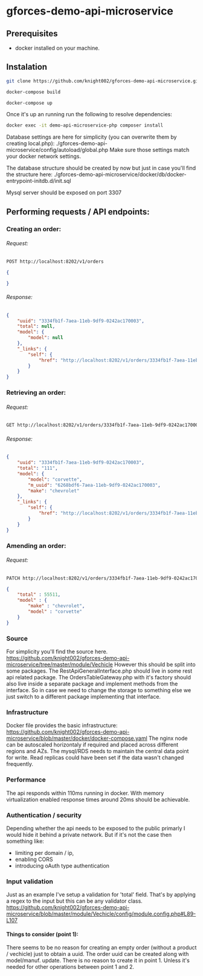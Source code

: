# gforces-demo-api-microservice

## Prerequisites

- docker installed on your machine.

## Instalation

```sh
git clone https://github.com/knight002/gforces-demo-api-microservice.git
```

```sh
docker-compose build
```

```sh
docker-compose up
```
Once it's up an running run the following to resolve dependencies:
```sh
docker exec -it demo-api-microservice-php composer install
```
Database settings are here for simplicity (you can overwrite them by creating local.php):
 ./gforces-demo-api-microservice/config/autoload/global.php
Make sure those settings match your docker network settings.

The database structure should be created by now but just in case you'll find the structure here:
./gforces-demo-api-microservice/docker/db/docker-entrypoint-initdb.d/init.sql

Mysql server should be exposed on port 3307

## Performing requests / API endpoints:

### Creating an order:

###### Request:
```sh
POST http://localhost:8202/v1/orders
```
```json
{

}
```
###### Response:
```json
{
    "uuid": "3334fb1f-7aea-11eb-9df9-0242ac170003",
    "total": null,
    "model": {
        "model": null
    },
    "_links": {
        "self": {
            "href": "http://localhost:8202/v1/orders/3334fb1f-7aea-11eb-9df9-0242ac170003"
        }
    }
}
```
### Retrieving an order:
###### Request:
```sh
GET http://localhost:8202/v1/orders/3334fb1f-7aea-11eb-9df9-0242ac170003
```
###### Response:
```json
{
    "uuid": "3334fb1f-7aea-11eb-9df9-0242ac170003",
    "total": "111",
    "model": {
        "model": "corvette",
        "m_uuid": "6268bdf6-7aea-11eb-9df9-0242ac170003",
        "make": "chevrolet"
    },
    "_links": {
        "self": {
            "href": "http://localhost:8202/v1/orders/3334fb1f-7aea-11eb-9df9-0242ac170003"
        }
    }
}
```
### Amending an order:
###### Request:
```sh
PATCH http://localhost:8202/v1/orders/3334fb1f-7aea-11eb-9df9-0242ac170003
```
```json
{
    "total" : 55511,
    "model" : {
        "make" : "chevrolet",
        "model" : "corvette"
    }
}
```

### Source
For simplicity you'll find the source here.
https://github.com/knight002/gforces-demo-api-microservice/tree/master/module/Vechicle
However this should be split into some packages.
The RestApiGeneralInterface.php should live in some rest api related package.
The OrdersTableGateway.php with it's factory should also live inside a separate package and implement methods from the interface. So in case we need to change the storage to something else we just switch to a different package implementing that interface.

### Infrastructure
Docker file provides the basic infrastructure:
https://github.com/knight002/gforces-demo-api-microservice/blob/master/docker/docker-compose.yaml
The nginx node can be autoscaled horizontaly if required and placed across different regions and AZs.
The mysql/RDS needs to maintain the central data point for write. Read replicas could have been set if the data wasn't changed frequently.

### Performance
The api responds within 110ms running in docker. With memory virtualization enabled response times around 20ms should be achievable.

### Authentication / security
Depending whether the api needs to be exposed to the public primarly I would hide it behind a private network. But if it's not the case then something like:
- limiting per domain / ip,
- enabling CORS
- introducing oAuth type authentication

### Input validation
Just as an example I've setup a validation for 'total' field. That's by applying a regex to the input but this can be any validator class.
https://github.com/knight002/gforces-demo-api-microservice/blob/master/module/Vechicle/config/module.config.php#L89-L107

#### Things to consider (point 1):
There seems to be no reason for creating an empty order (without a product / vechicle) just to obtain a uuid.
The order uuid can be created along with model/manuf. update.
There is no reason to create it in point 1. Unless it's needed for other operations between point 1 and 2.
